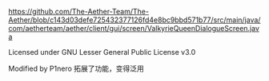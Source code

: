 https://github.com/The-Aether-Team/The-Aether/blob/c143d03defe725432377126fd4e8bc9bbd571b77/src/main/java/com/aetherteam/aether/client/gui/screen/ValkyrieQueenDialogueScreen.java

Licensed under GNU Lesser General Public License v3.0

Modified by P1nero 拓展了功能，变得泛用
